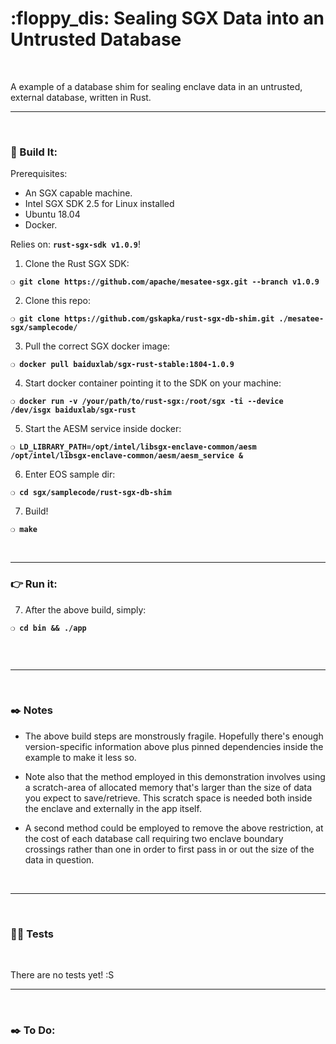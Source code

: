 # :floppy_dis: Sealing SGX Data into an Untrusted Database

&nbsp;

A example of a database shim for sealing enclave data in an untrusted, external database, written in Rust.

***

&nbsp;

### :wrench: Build It:

Prerequisites:

 - An SGX capable machine.
 - Intel SGX SDK 2.5 for Linux installed
 - Ubuntu 18.04
 - Docker.

Relies on: __`rust-sgx-sdk v1.0.9`__!

1) Clone the Rust SGX SDK:

__`❍ git clone https://github.com/apache/mesatee-sgx.git --branch v1.0.9`__

2) Clone this repo:

__`❍ git clone https://github.com/gskapka/rust-sgx-db-shim.git ./mesatee-sgx/samplecode/`__

3) Pull the correct SGX docker image:

__`❍ docker pull baiduxlab/sgx-rust-stable:1804-1.0.9`__

4) Start docker container pointing it to the SDK on your machine:

__`❍ docker run -v /your/path/to/rust-sgx:/root/sgx -ti --device /dev/isgx baiduxlab/sgx-rust`__

5) Start the AESM service inside docker:

__`❍ LD_LIBRARY_PATH=/opt/intel/libsgx-enclave-common/aesm /opt/intel/libsgx-enclave-common/aesm/aesm_service &`__

6) Enter EOS sample dir:

__`❍ cd sgx/samplecode/rust-sgx-db-shim`__

7) Build!

__`❍ make`__

&nbsp;

***

### :point_right: Run it:

7) After the above build, simply:

__`❍ cd bin && ./app`__

```
```

&nbsp;

***

&nbsp;

### :black_nib: Notes

 - The above build steps are monstrously fragile. Hopefully there's enough version-specific information above plus pinned dependencies inside the example to make it less so.

 - Note also that the method employed in this demonstration involves using a scratch-area of allocated memory that's larger than the size of data you expect to save/retrieve. This scratch space is needed both inside the enclave and externally in the app itself.

 - A second method could be employed to remove the above restriction, at the cost of each database call requiring two enclave boundary crossings rather than one in order to first pass in or out the size of the data in question.

&nbsp;

***

&nbsp;

### :guardsman: Tests

&nbsp;

There are no tests yet! :S

***

&nbsp;

### :black_nib: To Do:
